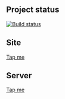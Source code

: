 ## Project status
[![Build status](https://ci.appveyor.com/api/projects/status/akvuond6dq76qhai?svg=true)](https://ci.appveyor.com/project/xenianick/ahj-homework-8-3)

## Site
[Tap me](https://xenianick.github.io/ahj-homework_8.3/)

## Server
[Tap me](https://ahj-homework-8-3.herokuapp.com/)